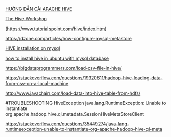 [HƯỚNG DẪN CÀI APACHE HIVE](https://drive.google.com/file/d/1QfOLfTGxehQ_bzGRXKz-LUmb_5H4DgbD/view?fbclid=IwAR2fK9hpgF8aWdaHc08Qi4hiutt7RWQNxQfYh57PhQarPvkcEubK11vxRzA&pli=1)

[The Hive Workshop](https://www.hiveworkshop.com/)

(https://www.tutorialspoint.com/hive/index.htm)

https://dzone.com/articles/how-configure-mysql-metastore

[HIVE installation on mysql](https://drive.google.com/file/d/11pTGJICAfPwxTV7jNMi7yyHeTtQ3kHz8/view)

[how to install hive in ubuntu with mysql database](https://www.youtube.com/watch?v=vUjDNAy8pEk)

https://bigdataprogrammers.com/load-csv-file-in-hive/

https://stackoverflow.com/questions/19320611/hadoop-hive-loading-data-from-csv-on-a-local-machine

http://www.javachain.com/load-data-into-hive-table-from-hdfs/


#TROUBLESHOOTING
HiveException java.lang.RuntimeException: Unable to instantiate org.apache.hadoop.hive.ql.metadata.SessionHiveMetaStoreClient

https://stackoverflow.com/questions/35449274/java-lang-runtimeexception-unable-to-instantiate-org-apache-hadoop-hive-ql-meta

